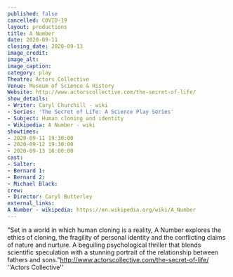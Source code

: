 ```yaml
---
published: false
cancelled: COVID-19
layout: productions
title: A Number
date: 2020-09-11
closing_date: 2020-09-13
image_credit:
image_alt:
image_caption:
category: play
Theatre: Actors Collective
Venue: Museum of Science & History
Website: http://www.actorscollective.com/the-secret-of-life/
show_details:
- Writer: Caryl Churchill - wiki
- Series: 'The Secret of Life: A Science Play Series'
- Subject: Human cloning and identity
- Wikipedia: A Number - wiki
showtimes:
- 2020-09-11 19:30:00
- 2020-09-12 19:30:00
- 2020-09-13 16:00:00
cast:
- Salter:
- Bernard 1:
- Bernard 2:
- Michael Black:
crew:
- Director: Caryl Butterley
external_links:
A Number - wikipedia: https://en.wikipedia.org/wiki/A_Number
---
```


"Set in a world in which human cloning is a reality, A Number explores the ethics of cloning, the fragility of personal identity and the conflicting claims of nature and nurture. A beguiling psychological thriller that blends scientific speculation with a stunning portrait of the relationship between fathers and sons."<ref>http://www.actorscollective.com/the-secret-of-life/ ''Actors Collective''</ref>

